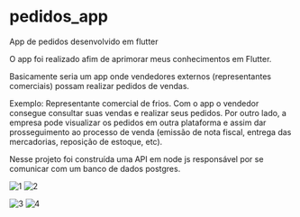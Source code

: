 # pedidos_app
App de pedidos desenvolvido em flutter

O app foi realizado afim de aprimorar meus conhecimentos em Flutter.

Basicamente seria um app onde vendedores externos (representantes comerciais) possam realizar pedidos de vendas.

Exemplo: Representante comercial de frios. Com o app o vendedor consegue consultar suas vendas e realizar seus pedidos. Por outro lado, a empresa pode visualizar os pedidos em outra plataforma e assim dar prosseguimento ao processo de venda (emissão de nota fiscal, entrega das mercadorias, reposição de estoque, etc).

Nesse projeto foi construída uma API em node js responsável por se comunicar com um banco de dados postgres.

![1](https://user-images.githubusercontent.com/69828965/134007612-b94c42e9-f2bd-4d23-971b-1c4df89242be.PNG)   ![2](https://user-images.githubusercontent.com/69828965/134007986-157ec25b-11e7-45d8-a4d2-08790c5d4c71.PNG)   

![3](https://user-images.githubusercontent.com/69828965/134009186-349c3291-70f8-402b-9d4c-6bf3f8f8490d.PNG)   ![4](https://user-images.githubusercontent.com/69828965/134008123-a385bd05-6129-4b7d-8c8d-53aa8c39b431.PNG)





